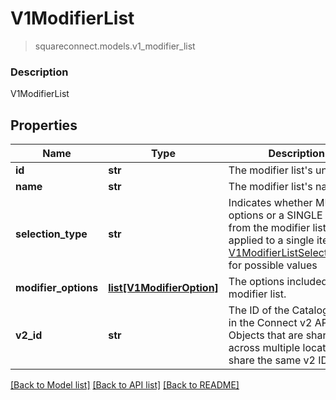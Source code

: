 # V1ModifierList
> squareconnect.models.v1_modifier_list

### Description

V1ModifierList

## Properties
Name | Type | Description | Notes
------------ | ------------- | ------------- | -------------
**id** | **str** | The modifier list&#39;s unique ID. | [optional] 
**name** | **str** | The modifier list&#39;s name. | [optional] 
**selection_type** | **str** | Indicates whether MULTIPLE options or a SINGLE option from the modifier list can be applied to a single item. See [V1ModifierListSelectionType](#type-v1modifierlistselectiontype) for possible values | [optional] 
**modifier_options** | [**list[V1ModifierOption]**](V1ModifierOption.md) | The options included in the modifier list. | [optional] 
**v2_id** | **str** | The ID of the CatalogObject in the Connect v2 API. Objects that are shared across multiple locations share the same v2 ID. | [optional] 

[[Back to Model list]](../README.md#documentation-for-models) [[Back to API list]](../README.md#documentation-for-api-endpoints) [[Back to README]](../README.md)


